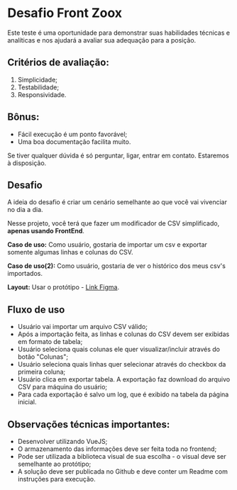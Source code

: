 # Desafio Front Zoox

Este teste é uma oportunidade para demonstrar suas habilidades técnicas e analíticas e nos ajudará a avaliar sua adequação para a posição.

## Critérios de avaliação:
1. Simplicidade;
2. Testabilidade;
3. Responsividade.

## Bônus:
- Fácil execução é um ponto favorável;
- Uma boa documentação facilita muito.

Se tiver qualquer dúvida é só perguntar, ligar, entrar em contato. Estaremos à disposição.

## Desafio

A ideia do desafio é criar um cenário semelhante ao que você vai vivenciar no dia a dia.

Nesse projeto, você terá que fazer um modificador de CSV simplificado, **apenas usando FrontEnd**.

**Caso de uso:** Como usuário, gostaria de importar um csv e exportar somente algumas linhas e colunas do CSV.

**Caso de uso(2):** Como usuário, gostaria de ver o histórico dos meus csv's importados.

**Layout:** Usar o protótipo - [Link Figma](https://www.figma.com/proto/Hyh57kBO3Kn6iuJ8uXoM0L/Teste-Front-v2?page-id=0%3A1&type=design&node-id=1-5825&viewport=916%2C607%2C0.5&t=iiU3l8VOo8UymPro-1&scaling=scale-down&starting-point-node-id=1%3A5825&show-proto-sidebar=1&mode=design).

## Fluxo de uso
- Usuário vai importar um arquivo CSV válido;
- Após a importação feita, as linhas e colunas do CSV devem ser exibidas em formato de tabela;
- Usuário seleciona quais colunas ele quer visualizar/incluir através do botão "Colunas";
- Usuário seleciona quais linhas quer selecionar através do checkbox da primeira coluna;
- Usuário clica em exportar tabela. A exportação faz download do arquivo CSV para máquina do usuário;
- Para cada exportação é salvo um log, que é exibido na tabela da página inicial.

## Observações técnicas importantes:
- Desenvolver utilizando VueJS;
- O armazenamento das informações deve ser feita toda no frontend;
- Pode ser utilizada a biblioteca visual de sua escolha - o visual deve ser semelhante ao protótipo;
- A solução deve ser publicada no Github e deve conter um Readme com instruções para execução.
